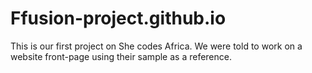 # Ffusion-project.github.io
This is our first project on She codes Africa. We were told to work on a website front-page using their sample as a reference.
